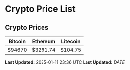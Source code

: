 # Crypto Price List

## Crypto Prices
| Bitcoin | Ethereum | Litecoin |
| ------- | -------- | -------- |
| $94670 | $3291.74 | $104.75 |
**Last Updated:** 2025-01-11 23:36 UTC
**Last Updated:** $DATE$
